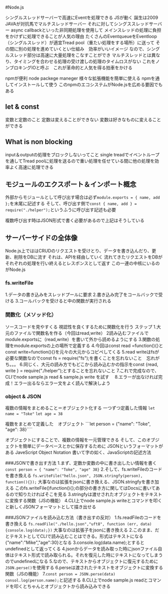 #Node.js

シングルスレッドサーバーで高速にEventを処理できる
JSが動く
誕生は2009
JAVAが対抗馬でマルチスレッドサーバー
それに対してシングススレッドサーバー
async callbackといった非同期処理を使用して
メインスレッドの処理に負担をかけずに処理できることが人気の理由
たくさんのEventqueueをEventloop（シングルスレッド）が適宜Tread pool（重たい処理をする場所）に送って
その間に別の処理を進めていくとい仕組み　効率がいいイメージ
なので、シングルスレッド部分は高速に大量処理をこなすことができ
マルチスレッドとは異なり、タイミングを合わせる処理の受け渡しの処理のタイムロスがない
これをノンブロキングIOと呼ぶ　これが革命的と人気を得る拍車をかける

npmが便利
node packege maneger
様々な拡張機能を簡単に使える
npmを通してインストールして使う
このnpmのエコシステムがNode.jsを広める要因でもある

## let & const
変数と定数のこと
定数は変えることができない
変数は好きなものに変えることができる


## What is non blocking 
input＆outputの処理をブロックしないってこと
single treadでイベントループを通してTread poolに処理を送るので重い処理を任せている間に他の処理を効率よく高速に処理できる


## モジュールのエクスポート＆インポート概念
外部からモジュールとして呼び出す場合は必ず```module.exports = { name, add };```を末尾に記述する
そして、呼び出す側で```const { name, add } = require("./helper");```というふうに呼び出す記述も必要

複数呼び出す時はJSON形式で書く必要があるので上記はそうしている



## サーバーサイドの全体像
Node.js上でははCRUDのリクエストを受けとり、データを書き込んだり、更新、削除をDBに流す
それは、APIを経由していく
流れてきたリクエストをDBがそれぞれの処理を行い終えるとレスポンスとして返す
この一連の中核にいるのがNode.js


### fs.writeFile
1.データの書き込みをスレッドプールに要求
2.書き込み完了をコールバックで受ける
3.コールバックを受けると中の関数が実行される


### 関数化（メソッド化）
ソースコードを見やすくる
視認性を良くするために関数化を行う
ステップ
1.大元のファイルで関数名を作る（今回はread,write）
2読み込むファイルでmodule.exportsに（read,write）を書いて外から読めるようにする
3.関数の処理をmodule.exportsの上の場所で定義する
4.今回はconst read =function(){}とconst write=function(){}を元々の大元からコピペしてくる
5.read writeはfsが必要な関数なのでconst fs = require("fs");を書くことを忘れないこと　忘れがち。。。
6.同じく、大元の読み方でもどこから読み込むかの指示をconst {read, write } = require("./helper");とすることを忘れないこと
7.これで完成なので、CLIでnode sample.js read & sample.js write を試す　
8.エラーが出なければ完成！エラー出るならエラー文をよく読んで解決しよう

### object & JSON
複数の情報をまとめること＝オブジェクト化する
一つずつ定義した情報
```let name = "Toke"```
```let age = 38```

複数をまとめて定義した　オブジェクト
```let person = {"name": "Toke", "age": 38}````

オブジェクトにすることで、複数の情報を一元管理できる
そして、このオブジェクトを簡単にデータベースとかに保存するために
JSONというフォーマットがある
JaveScript Object Notation
書いて字の如く、JavaScriptの記述方法

###JSONで書き出す方法
1.まず、定数か変数の中に書き出したい情報を書く
```const person = { "name": "Toke", "age" 38}```
2.そして、fs.writeFileのコードを書き換える
```fs.writeFile("hello.json", JSON.stringfy(person), function(){});```
大事なのは拡張をjsonに書き換える、JSON.stringfyを書き加える
このfs.writeFile()function(){};の部分の書き方に関してはDocsに書いてあるので知りたければそこを見る
3.stringfyは渡せされたオブジェクトをテキストに変換する関数（JSの機能）
4.CLI上でnode sample.js writeとコマンドを叩くと新しくJSONフォーマットとして描き出せる

###JSONファイルを読み込む方法（書き出すの反対）
1.fs.readFileのコードを書き換える
```fs.readFile("./hello.json","uft8", function (err, data){console.log(data);})```
大事なのは拡張子をjsonに書き換える
2.このまま、だとテキストとしてCLIで読み込むことはできる。形式はテキストになる{"name":"Mike","age":30}となる
3.console.log(data.name);とするとundefinedとして返ってくる
4.jsonからデータを読み取った時にjsonファイル自体はテキスト形式で読み取られる。それを復元した時にテキストになってしまうのでundefinedになる
5.なので、テキストからオブジェクトに復元するために```JSON.perse()```を使用する
6.perseは渡されたテキストをオブジェクトに変換する関数（JSの機能）
7.```const person = JSON.perse(data) consol.log(person.name);```と記述する
8.CLI上でnode sample.js readとコマンドを叩くとちゃんとオブジェクトから読み込みできる



